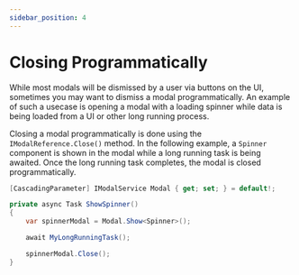 ```yaml
---
sidebar_position: 4
---
```


# Closing Programmatically

While most modals will be dismissed by a user via buttons on the UI, sometimes you may want to dismiss a modal programmatically. An example of such a usecase is opening a modal with a loading spinner while data is being loaded from a UI or other long running process.

Closing a modal programmatically is done using the `IModalReference.Close()` method. In the following example, a `Spinner` component is shown in the modal while a long running task is being awaited. Once the long running task completes, the modal is closed programmatically.

```csharp
[CascadingParameter] IModalService Modal { get; set; } = default!;

private async Task ShowSpinner()
{
    var spinnerModal = Modal.Show<Spinner>();

    await MyLongRunningTask();

    spinnerModal.Close();
}
```